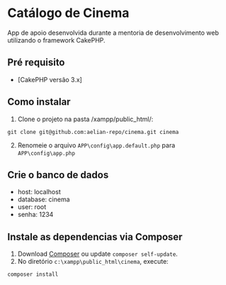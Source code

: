 # Catálogo de Cinema

App de apoio desenvolvida durante a mentoria de desenvolvimento web utilizando o framework CakePHP. 

## Pré requisito

- [CakePHP versão 3.x] 

## Como instalar

1. Clone o projeto na pasta /xampp/public_html/: 

```
git clone git@github.com:aelian-repo/cinema.git cinema
```

2. Renomeie o arquivo `APP\config\app.default.php` para `APP\config\app.php`

## Crie o banco de dados

- host: localhost
- database: cinema
- user: root
- senha: 1234

## Instale as dependencias via Composer

1. Download [Composer](https://getcomposer.org/doc/00-intro.md) ou update `composer self-update`.
2. No diretório `c:\xampp\public_html\cinema`, execute:

```bash
composer install
```
